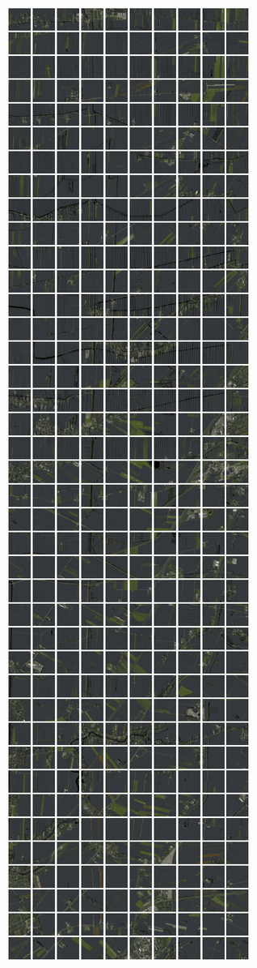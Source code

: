 <html>
<div>
<img src="https://github.com/HakkaTjakka/NL_TILE_MAP/blob/main/18/615/-1043/r.6150.-10430.png" height="44" width="44">
<img src="https://github.com/HakkaTjakka/NL_TILE_MAP/blob/main/18/615/-1043/r.6151.-10430.png" height="44" width="44">
<img src="https://github.com/HakkaTjakka/NL_TILE_MAP/blob/main/18/615/-1043/r.6152.-10430.png" height="44" width="44">
<img src="https://github.com/HakkaTjakka/NL_TILE_MAP/blob/main/18/615/-1043/r.6153.-10430.png" height="44" width="44">
<img src="https://github.com/HakkaTjakka/NL_TILE_MAP/blob/main/18/615/-1043/r.6154.-10430.png" height="44" width="44">
<img src="https://github.com/HakkaTjakka/NL_TILE_MAP/blob/main/18/615/-1043/r.6155.-10430.png" height="44" width="44">
<img src="https://github.com/HakkaTjakka/NL_TILE_MAP/blob/main/18/615/-1043/r.6156.-10430.png" height="44" width="44">
<img src="https://github.com/HakkaTjakka/NL_TILE_MAP/blob/main/18/615/-1043/r.6157.-10430.png" height="44" width="44">
<img src="https://github.com/HakkaTjakka/NL_TILE_MAP/blob/main/18/615/-1043/r.6158.-10430.png" height="44" width="44">
<img src="https://github.com/HakkaTjakka/NL_TILE_MAP/blob/main/18/615/-1043/r.6159.-10430.png" height="44" width="44">
<img src="https://github.com/HakkaTjakka/NL_TILE_MAP/blob/main/18/616/-1043/r.6160.-10430.png" height="44" width="44">
<img src="https://github.com/HakkaTjakka/NL_TILE_MAP/blob/main/18/616/-1043/r.6161.-10430.png" height="44" width="44">
<img src="https://github.com/HakkaTjakka/NL_TILE_MAP/blob/main/18/616/-1043/r.6162.-10430.png" height="44" width="44">
<img src="https://github.com/HakkaTjakka/NL_TILE_MAP/blob/main/18/616/-1043/r.6163.-10430.png" height="44" width="44">
<img src="https://github.com/HakkaTjakka/NL_TILE_MAP/blob/main/18/616/-1043/r.6164.-10430.png" height="44" width="44">
<img src="https://github.com/HakkaTjakka/NL_TILE_MAP/blob/main/18/616/-1043/r.6165.-10430.png" height="44" width="44">
<img src="https://github.com/HakkaTjakka/NL_TILE_MAP/blob/main/18/616/-1043/r.6166.-10430.png" height="44" width="44">
<img src="https://github.com/HakkaTjakka/NL_TILE_MAP/blob/main/18/616/-1043/r.6167.-10430.png" height="44" width="44">
<img src="https://github.com/HakkaTjakka/NL_TILE_MAP/blob/main/18/616/-1043/r.6168.-10430.png" height="44" width="44">
<img src="https://github.com/HakkaTjakka/NL_TILE_MAP/blob/main/18/616/-1043/r.6169.-10430.png" height="44" width="44">
<br>
<img src="https://github.com/HakkaTjakka/NL_TILE_MAP/blob/main/18/615/-1043/r.6150.-10429.png" height="44" width="44">
<img src="https://github.com/HakkaTjakka/NL_TILE_MAP/blob/main/18/615/-1043/r.6151.-10429.png" height="44" width="44">
<img src="https://github.com/HakkaTjakka/NL_TILE_MAP/blob/main/18/615/-1043/r.6152.-10429.png" height="44" width="44">
<img src="https://github.com/HakkaTjakka/NL_TILE_MAP/blob/main/18/615/-1043/r.6153.-10429.png" height="44" width="44">
<img src="https://github.com/HakkaTjakka/NL_TILE_MAP/blob/main/18/615/-1043/r.6154.-10429.png" height="44" width="44">
<img src="https://github.com/HakkaTjakka/NL_TILE_MAP/blob/main/18/615/-1043/r.6155.-10429.png" height="44" width="44">
<img src="https://github.com/HakkaTjakka/NL_TILE_MAP/blob/main/18/615/-1043/r.6156.-10429.png" height="44" width="44">
<img src="https://github.com/HakkaTjakka/NL_TILE_MAP/blob/main/18/615/-1043/r.6157.-10429.png" height="44" width="44">
<img src="https://github.com/HakkaTjakka/NL_TILE_MAP/blob/main/18/615/-1043/r.6158.-10429.png" height="44" width="44">
<img src="https://github.com/HakkaTjakka/NL_TILE_MAP/blob/main/18/615/-1043/r.6159.-10429.png" height="44" width="44">
<img src="https://github.com/HakkaTjakka/NL_TILE_MAP/blob/main/18/616/-1043/r.6160.-10429.png" height="44" width="44">
<img src="https://github.com/HakkaTjakka/NL_TILE_MAP/blob/main/18/616/-1043/r.6161.-10429.png" height="44" width="44">
<img src="https://github.com/HakkaTjakka/NL_TILE_MAP/blob/main/18/616/-1043/r.6162.-10429.png" height="44" width="44">
<img src="https://github.com/HakkaTjakka/NL_TILE_MAP/blob/main/18/616/-1043/r.6163.-10429.png" height="44" width="44">
<img src="https://github.com/HakkaTjakka/NL_TILE_MAP/blob/main/18/616/-1043/r.6164.-10429.png" height="44" width="44">
<img src="https://github.com/HakkaTjakka/NL_TILE_MAP/blob/main/18/616/-1043/r.6165.-10429.png" height="44" width="44">
<img src="https://github.com/HakkaTjakka/NL_TILE_MAP/blob/main/18/616/-1043/r.6166.-10429.png" height="44" width="44">
<img src="https://github.com/HakkaTjakka/NL_TILE_MAP/blob/main/18/616/-1043/r.6167.-10429.png" height="44" width="44">
<img src="https://github.com/HakkaTjakka/NL_TILE_MAP/blob/main/18/616/-1043/r.6168.-10429.png" height="44" width="44">
<img src="https://github.com/HakkaTjakka/NL_TILE_MAP/blob/main/18/616/-1043/r.6169.-10429.png" height="44" width="44">
<br>
<img src="https://github.com/HakkaTjakka/NL_TILE_MAP/blob/main/18/615/-1043/r.6150.-10428.png" height="44" width="44">
<img src="https://github.com/HakkaTjakka/NL_TILE_MAP/blob/main/18/615/-1043/r.6151.-10428.png" height="44" width="44">
<img src="https://github.com/HakkaTjakka/NL_TILE_MAP/blob/main/18/615/-1043/r.6152.-10428.png" height="44" width="44">
<img src="https://github.com/HakkaTjakka/NL_TILE_MAP/blob/main/18/615/-1043/r.6153.-10428.png" height="44" width="44">
<img src="https://github.com/HakkaTjakka/NL_TILE_MAP/blob/main/18/615/-1043/r.6154.-10428.png" height="44" width="44">
<img src="https://github.com/HakkaTjakka/NL_TILE_MAP/blob/main/18/615/-1043/r.6155.-10428.png" height="44" width="44">
<img src="https://github.com/HakkaTjakka/NL_TILE_MAP/blob/main/18/615/-1043/r.6156.-10428.png" height="44" width="44">
<img src="https://github.com/HakkaTjakka/NL_TILE_MAP/blob/main/18/615/-1043/r.6157.-10428.png" height="44" width="44">
<img src="https://github.com/HakkaTjakka/NL_TILE_MAP/blob/main/18/615/-1043/r.6158.-10428.png" height="44" width="44">
<img src="https://github.com/HakkaTjakka/NL_TILE_MAP/blob/main/18/615/-1043/r.6159.-10428.png" height="44" width="44">
<img src="https://github.com/HakkaTjakka/NL_TILE_MAP/blob/main/18/616/-1043/r.6160.-10428.png" height="44" width="44">
<img src="https://github.com/HakkaTjakka/NL_TILE_MAP/blob/main/18/616/-1043/r.6161.-10428.png" height="44" width="44">
<img src="https://github.com/HakkaTjakka/NL_TILE_MAP/blob/main/18/616/-1043/r.6162.-10428.png" height="44" width="44">
<img src="https://github.com/HakkaTjakka/NL_TILE_MAP/blob/main/18/616/-1043/r.6163.-10428.png" height="44" width="44">
<img src="https://github.com/HakkaTjakka/NL_TILE_MAP/blob/main/18/616/-1043/r.6164.-10428.png" height="44" width="44">
<img src="https://github.com/HakkaTjakka/NL_TILE_MAP/blob/main/18/616/-1043/r.6165.-10428.png" height="44" width="44">
<img src="https://github.com/HakkaTjakka/NL_TILE_MAP/blob/main/18/616/-1043/r.6166.-10428.png" height="44" width="44">
<img src="https://github.com/HakkaTjakka/NL_TILE_MAP/blob/main/18/616/-1043/r.6167.-10428.png" height="44" width="44">
<img src="https://github.com/HakkaTjakka/NL_TILE_MAP/blob/main/18/616/-1043/r.6168.-10428.png" height="44" width="44">
<img src="https://github.com/HakkaTjakka/NL_TILE_MAP/blob/main/18/616/-1043/r.6169.-10428.png" height="44" width="44">
<br>
<img src="https://github.com/HakkaTjakka/NL_TILE_MAP/blob/main/18/615/-1043/r.6150.-10427.png" height="44" width="44">
<img src="https://github.com/HakkaTjakka/NL_TILE_MAP/blob/main/18/615/-1043/r.6151.-10427.png" height="44" width="44">
<img src="https://github.com/HakkaTjakka/NL_TILE_MAP/blob/main/18/615/-1043/r.6152.-10427.png" height="44" width="44">
<img src="https://github.com/HakkaTjakka/NL_TILE_MAP/blob/main/18/615/-1043/r.6153.-10427.png" height="44" width="44">
<img src="https://github.com/HakkaTjakka/NL_TILE_MAP/blob/main/18/615/-1043/r.6154.-10427.png" height="44" width="44">
<img src="https://github.com/HakkaTjakka/NL_TILE_MAP/blob/main/18/615/-1043/r.6155.-10427.png" height="44" width="44">
<img src="https://github.com/HakkaTjakka/NL_TILE_MAP/blob/main/18/615/-1043/r.6156.-10427.png" height="44" width="44">
<img src="https://github.com/HakkaTjakka/NL_TILE_MAP/blob/main/18/615/-1043/r.6157.-10427.png" height="44" width="44">
<img src="https://github.com/HakkaTjakka/NL_TILE_MAP/blob/main/18/615/-1043/r.6158.-10427.png" height="44" width="44">
<img src="https://github.com/HakkaTjakka/NL_TILE_MAP/blob/main/18/615/-1043/r.6159.-10427.png" height="44" width="44">
<img src="https://github.com/HakkaTjakka/NL_TILE_MAP/blob/main/18/616/-1043/r.6160.-10427.png" height="44" width="44">
<img src="https://github.com/HakkaTjakka/NL_TILE_MAP/blob/main/18/616/-1043/r.6161.-10427.png" height="44" width="44">
<img src="https://github.com/HakkaTjakka/NL_TILE_MAP/blob/main/18/616/-1043/r.6162.-10427.png" height="44" width="44">
<img src="https://github.com/HakkaTjakka/NL_TILE_MAP/blob/main/18/616/-1043/r.6163.-10427.png" height="44" width="44">
<img src="https://github.com/HakkaTjakka/NL_TILE_MAP/blob/main/18/616/-1043/r.6164.-10427.png" height="44" width="44">
<img src="https://github.com/HakkaTjakka/NL_TILE_MAP/blob/main/18/616/-1043/r.6165.-10427.png" height="44" width="44">
<img src="https://github.com/HakkaTjakka/NL_TILE_MAP/blob/main/18/616/-1043/r.6166.-10427.png" height="44" width="44">
<img src="https://github.com/HakkaTjakka/NL_TILE_MAP/blob/main/18/616/-1043/r.6167.-10427.png" height="44" width="44">
<img src="https://github.com/HakkaTjakka/NL_TILE_MAP/blob/main/18/616/-1043/r.6168.-10427.png" height="44" width="44">
<img src="https://github.com/HakkaTjakka/NL_TILE_MAP/blob/main/18/616/-1043/r.6169.-10427.png" height="44" width="44">
<br>
<img src="https://github.com/HakkaTjakka/NL_TILE_MAP/blob/main/18/615/-1043/r.6150.-10426.png" height="44" width="44">
<img src="https://github.com/HakkaTjakka/NL_TILE_MAP/blob/main/18/615/-1043/r.6151.-10426.png" height="44" width="44">
<img src="https://github.com/HakkaTjakka/NL_TILE_MAP/blob/main/18/615/-1043/r.6152.-10426.png" height="44" width="44">
<img src="https://github.com/HakkaTjakka/NL_TILE_MAP/blob/main/18/615/-1043/r.6153.-10426.png" height="44" width="44">
<img src="https://github.com/HakkaTjakka/NL_TILE_MAP/blob/main/18/615/-1043/r.6154.-10426.png" height="44" width="44">
<img src="https://github.com/HakkaTjakka/NL_TILE_MAP/blob/main/18/615/-1043/r.6155.-10426.png" height="44" width="44">
<img src="https://github.com/HakkaTjakka/NL_TILE_MAP/blob/main/18/615/-1043/r.6156.-10426.png" height="44" width="44">
<img src="https://github.com/HakkaTjakka/NL_TILE_MAP/blob/main/18/615/-1043/r.6157.-10426.png" height="44" width="44">
<img src="https://github.com/HakkaTjakka/NL_TILE_MAP/blob/main/18/615/-1043/r.6158.-10426.png" height="44" width="44">
<img src="https://github.com/HakkaTjakka/NL_TILE_MAP/blob/main/18/615/-1043/r.6159.-10426.png" height="44" width="44">
<img src="https://github.com/HakkaTjakka/NL_TILE_MAP/blob/main/18/616/-1043/r.6160.-10426.png" height="44" width="44">
<img src="https://github.com/HakkaTjakka/NL_TILE_MAP/blob/main/18/616/-1043/r.6161.-10426.png" height="44" width="44">
<img src="https://github.com/HakkaTjakka/NL_TILE_MAP/blob/main/18/616/-1043/r.6162.-10426.png" height="44" width="44">
<img src="https://github.com/HakkaTjakka/NL_TILE_MAP/blob/main/18/616/-1043/r.6163.-10426.png" height="44" width="44">
<img src="https://github.com/HakkaTjakka/NL_TILE_MAP/blob/main/18/616/-1043/r.6164.-10426.png" height="44" width="44">
<img src="https://github.com/HakkaTjakka/NL_TILE_MAP/blob/main/18/616/-1043/r.6165.-10426.png" height="44" width="44">
<img src="https://github.com/HakkaTjakka/NL_TILE_MAP/blob/main/18/616/-1043/r.6166.-10426.png" height="44" width="44">
<img src="https://github.com/HakkaTjakka/NL_TILE_MAP/blob/main/18/616/-1043/r.6167.-10426.png" height="44" width="44">
<img src="https://github.com/HakkaTjakka/NL_TILE_MAP/blob/main/18/616/-1043/r.6168.-10426.png" height="44" width="44">
<img src="https://github.com/HakkaTjakka/NL_TILE_MAP/blob/main/18/616/-1043/r.6169.-10426.png" height="44" width="44">
<br>
<img src="https://github.com/HakkaTjakka/NL_TILE_MAP/blob/main/18/615/-1043/r.6150.-10425.png" height="44" width="44">
<img src="https://github.com/HakkaTjakka/NL_TILE_MAP/blob/main/18/615/-1043/r.6151.-10425.png" height="44" width="44">
<img src="https://github.com/HakkaTjakka/NL_TILE_MAP/blob/main/18/615/-1043/r.6152.-10425.png" height="44" width="44">
<img src="https://github.com/HakkaTjakka/NL_TILE_MAP/blob/main/18/615/-1043/r.6153.-10425.png" height="44" width="44">
<img src="https://github.com/HakkaTjakka/NL_TILE_MAP/blob/main/18/615/-1043/r.6154.-10425.png" height="44" width="44">
<img src="https://github.com/HakkaTjakka/NL_TILE_MAP/blob/main/18/615/-1043/r.6155.-10425.png" height="44" width="44">
<img src="https://github.com/HakkaTjakka/NL_TILE_MAP/blob/main/18/615/-1043/r.6156.-10425.png" height="44" width="44">
<img src="https://github.com/HakkaTjakka/NL_TILE_MAP/blob/main/18/615/-1043/r.6157.-10425.png" height="44" width="44">
<img src="https://github.com/HakkaTjakka/NL_TILE_MAP/blob/main/18/615/-1043/r.6158.-10425.png" height="44" width="44">
<img src="https://github.com/HakkaTjakka/NL_TILE_MAP/blob/main/18/615/-1043/r.6159.-10425.png" height="44" width="44">
<img src="https://github.com/HakkaTjakka/NL_TILE_MAP/blob/main/18/616/-1043/r.6160.-10425.png" height="44" width="44">
<img src="https://github.com/HakkaTjakka/NL_TILE_MAP/blob/main/18/616/-1043/r.6161.-10425.png" height="44" width="44">
<img src="https://github.com/HakkaTjakka/NL_TILE_MAP/blob/main/18/616/-1043/r.6162.-10425.png" height="44" width="44">
<img src="https://github.com/HakkaTjakka/NL_TILE_MAP/blob/main/18/616/-1043/r.6163.-10425.png" height="44" width="44">
<img src="https://github.com/HakkaTjakka/NL_TILE_MAP/blob/main/18/616/-1043/r.6164.-10425.png" height="44" width="44">
<img src="https://github.com/HakkaTjakka/NL_TILE_MAP/blob/main/18/616/-1043/r.6165.-10425.png" height="44" width="44">
<img src="https://github.com/HakkaTjakka/NL_TILE_MAP/blob/main/18/616/-1043/r.6166.-10425.png" height="44" width="44">
<img src="https://github.com/HakkaTjakka/NL_TILE_MAP/blob/main/18/616/-1043/r.6167.-10425.png" height="44" width="44">
<img src="https://github.com/HakkaTjakka/NL_TILE_MAP/blob/main/18/616/-1043/r.6168.-10425.png" height="44" width="44">
<img src="https://github.com/HakkaTjakka/NL_TILE_MAP/blob/main/18/616/-1043/r.6169.-10425.png" height="44" width="44">
<br>
<img src="https://github.com/HakkaTjakka/NL_TILE_MAP/blob/main/18/615/-1043/r.6150.-10424.png" height="44" width="44">
<img src="https://github.com/HakkaTjakka/NL_TILE_MAP/blob/main/18/615/-1043/r.6151.-10424.png" height="44" width="44">
<img src="https://github.com/HakkaTjakka/NL_TILE_MAP/blob/main/18/615/-1043/r.6152.-10424.png" height="44" width="44">
<img src="https://github.com/HakkaTjakka/NL_TILE_MAP/blob/main/18/615/-1043/r.6153.-10424.png" height="44" width="44">
<img src="https://github.com/HakkaTjakka/NL_TILE_MAP/blob/main/18/615/-1043/r.6154.-10424.png" height="44" width="44">
<img src="https://github.com/HakkaTjakka/NL_TILE_MAP/blob/main/18/615/-1043/r.6155.-10424.png" height="44" width="44">
<img src="https://github.com/HakkaTjakka/NL_TILE_MAP/blob/main/18/615/-1043/r.6156.-10424.png" height="44" width="44">
<img src="https://github.com/HakkaTjakka/NL_TILE_MAP/blob/main/18/615/-1043/r.6157.-10424.png" height="44" width="44">
<img src="https://github.com/HakkaTjakka/NL_TILE_MAP/blob/main/18/615/-1043/r.6158.-10424.png" height="44" width="44">
<img src="https://github.com/HakkaTjakka/NL_TILE_MAP/blob/main/18/615/-1043/r.6159.-10424.png" height="44" width="44">
<img src="https://github.com/HakkaTjakka/NL_TILE_MAP/blob/main/18/616/-1043/r.6160.-10424.png" height="44" width="44">
<img src="https://github.com/HakkaTjakka/NL_TILE_MAP/blob/main/18/616/-1043/r.6161.-10424.png" height="44" width="44">
<img src="https://github.com/HakkaTjakka/NL_TILE_MAP/blob/main/18/616/-1043/r.6162.-10424.png" height="44" width="44">
<img src="https://github.com/HakkaTjakka/NL_TILE_MAP/blob/main/18/616/-1043/r.6163.-10424.png" height="44" width="44">
<img src="https://github.com/HakkaTjakka/NL_TILE_MAP/blob/main/18/616/-1043/r.6164.-10424.png" height="44" width="44">
<img src="https://github.com/HakkaTjakka/NL_TILE_MAP/blob/main/18/616/-1043/r.6165.-10424.png" height="44" width="44">
<img src="https://github.com/HakkaTjakka/NL_TILE_MAP/blob/main/18/616/-1043/r.6166.-10424.png" height="44" width="44">
<img src="https://github.com/HakkaTjakka/NL_TILE_MAP/blob/main/18/616/-1043/r.6167.-10424.png" height="44" width="44">
<img src="https://github.com/HakkaTjakka/NL_TILE_MAP/blob/main/18/616/-1043/r.6168.-10424.png" height="44" width="44">
<img src="https://github.com/HakkaTjakka/NL_TILE_MAP/blob/main/18/616/-1043/r.6169.-10424.png" height="44" width="44">
<br>
<img src="https://github.com/HakkaTjakka/NL_TILE_MAP/blob/main/18/615/-1043/r.6150.-10423.png" height="44" width="44">
<img src="https://github.com/HakkaTjakka/NL_TILE_MAP/blob/main/18/615/-1043/r.6151.-10423.png" height="44" width="44">
<img src="https://github.com/HakkaTjakka/NL_TILE_MAP/blob/main/18/615/-1043/r.6152.-10423.png" height="44" width="44">
<img src="https://github.com/HakkaTjakka/NL_TILE_MAP/blob/main/18/615/-1043/r.6153.-10423.png" height="44" width="44">
<img src="https://github.com/HakkaTjakka/NL_TILE_MAP/blob/main/18/615/-1043/r.6154.-10423.png" height="44" width="44">
<img src="https://github.com/HakkaTjakka/NL_TILE_MAP/blob/main/18/615/-1043/r.6155.-10423.png" height="44" width="44">
<img src="https://github.com/HakkaTjakka/NL_TILE_MAP/blob/main/18/615/-1043/r.6156.-10423.png" height="44" width="44">
<img src="https://github.com/HakkaTjakka/NL_TILE_MAP/blob/main/18/615/-1043/r.6157.-10423.png" height="44" width="44">
<img src="https://github.com/HakkaTjakka/NL_TILE_MAP/blob/main/18/615/-1043/r.6158.-10423.png" height="44" width="44">
<img src="https://github.com/HakkaTjakka/NL_TILE_MAP/blob/main/18/615/-1043/r.6159.-10423.png" height="44" width="44">
<img src="https://github.com/HakkaTjakka/NL_TILE_MAP/blob/main/18/616/-1043/r.6160.-10423.png" height="44" width="44">
<img src="https://github.com/HakkaTjakka/NL_TILE_MAP/blob/main/18/616/-1043/r.6161.-10423.png" height="44" width="44">
<img src="https://github.com/HakkaTjakka/NL_TILE_MAP/blob/main/18/616/-1043/r.6162.-10423.png" height="44" width="44">
<img src="https://github.com/HakkaTjakka/NL_TILE_MAP/blob/main/18/616/-1043/r.6163.-10423.png" height="44" width="44">
<img src="https://github.com/HakkaTjakka/NL_TILE_MAP/blob/main/18/616/-1043/r.6164.-10423.png" height="44" width="44">
<img src="https://github.com/HakkaTjakka/NL_TILE_MAP/blob/main/18/616/-1043/r.6165.-10423.png" height="44" width="44">
<img src="https://github.com/HakkaTjakka/NL_TILE_MAP/blob/main/18/616/-1043/r.6166.-10423.png" height="44" width="44">
<img src="https://github.com/HakkaTjakka/NL_TILE_MAP/blob/main/18/616/-1043/r.6167.-10423.png" height="44" width="44">
<img src="https://github.com/HakkaTjakka/NL_TILE_MAP/blob/main/18/616/-1043/r.6168.-10423.png" height="44" width="44">
<img src="https://github.com/HakkaTjakka/NL_TILE_MAP/blob/main/18/616/-1043/r.6169.-10423.png" height="44" width="44">
<br>
<img src="https://github.com/HakkaTjakka/NL_TILE_MAP/blob/main/18/615/-1043/r.6150.-10422.png" height="44" width="44">
<img src="https://github.com/HakkaTjakka/NL_TILE_MAP/blob/main/18/615/-1043/r.6151.-10422.png" height="44" width="44">
<img src="https://github.com/HakkaTjakka/NL_TILE_MAP/blob/main/18/615/-1043/r.6152.-10422.png" height="44" width="44">
<img src="https://github.com/HakkaTjakka/NL_TILE_MAP/blob/main/18/615/-1043/r.6153.-10422.png" height="44" width="44">
<img src="https://github.com/HakkaTjakka/NL_TILE_MAP/blob/main/18/615/-1043/r.6154.-10422.png" height="44" width="44">
<img src="https://github.com/HakkaTjakka/NL_TILE_MAP/blob/main/18/615/-1043/r.6155.-10422.png" height="44" width="44">
<img src="https://github.com/HakkaTjakka/NL_TILE_MAP/blob/main/18/615/-1043/r.6156.-10422.png" height="44" width="44">
<img src="https://github.com/HakkaTjakka/NL_TILE_MAP/blob/main/18/615/-1043/r.6157.-10422.png" height="44" width="44">
<img src="https://github.com/HakkaTjakka/NL_TILE_MAP/blob/main/18/615/-1043/r.6158.-10422.png" height="44" width="44">
<img src="https://github.com/HakkaTjakka/NL_TILE_MAP/blob/main/18/615/-1043/r.6159.-10422.png" height="44" width="44">
<img src="https://github.com/HakkaTjakka/NL_TILE_MAP/blob/main/18/616/-1043/r.6160.-10422.png" height="44" width="44">
<img src="https://github.com/HakkaTjakka/NL_TILE_MAP/blob/main/18/616/-1043/r.6161.-10422.png" height="44" width="44">
<img src="https://github.com/HakkaTjakka/NL_TILE_MAP/blob/main/18/616/-1043/r.6162.-10422.png" height="44" width="44">
<img src="https://github.com/HakkaTjakka/NL_TILE_MAP/blob/main/18/616/-1043/r.6163.-10422.png" height="44" width="44">
<img src="https://github.com/HakkaTjakka/NL_TILE_MAP/blob/main/18/616/-1043/r.6164.-10422.png" height="44" width="44">
<img src="https://github.com/HakkaTjakka/NL_TILE_MAP/blob/main/18/616/-1043/r.6165.-10422.png" height="44" width="44">
<img src="https://github.com/HakkaTjakka/NL_TILE_MAP/blob/main/18/616/-1043/r.6166.-10422.png" height="44" width="44">
<img src="https://github.com/HakkaTjakka/NL_TILE_MAP/blob/main/18/616/-1043/r.6167.-10422.png" height="44" width="44">
<img src="https://github.com/HakkaTjakka/NL_TILE_MAP/blob/main/18/616/-1043/r.6168.-10422.png" height="44" width="44">
<img src="https://github.com/HakkaTjakka/NL_TILE_MAP/blob/main/18/616/-1043/r.6169.-10422.png" height="44" width="44">
<br>
<img src="https://github.com/HakkaTjakka/NL_TILE_MAP/blob/main/18/615/-1043/r.6150.-10421.png" height="44" width="44">
<img src="https://github.com/HakkaTjakka/NL_TILE_MAP/blob/main/18/615/-1043/r.6151.-10421.png" height="44" width="44">
<img src="https://github.com/HakkaTjakka/NL_TILE_MAP/blob/main/18/615/-1043/r.6152.-10421.png" height="44" width="44">
<img src="https://github.com/HakkaTjakka/NL_TILE_MAP/blob/main/18/615/-1043/r.6153.-10421.png" height="44" width="44">
<img src="https://github.com/HakkaTjakka/NL_TILE_MAP/blob/main/18/615/-1043/r.6154.-10421.png" height="44" width="44">
<img src="https://github.com/HakkaTjakka/NL_TILE_MAP/blob/main/18/615/-1043/r.6155.-10421.png" height="44" width="44">
<img src="https://github.com/HakkaTjakka/NL_TILE_MAP/blob/main/18/615/-1043/r.6156.-10421.png" height="44" width="44">
<img src="https://github.com/HakkaTjakka/NL_TILE_MAP/blob/main/18/615/-1043/r.6157.-10421.png" height="44" width="44">
<img src="https://github.com/HakkaTjakka/NL_TILE_MAP/blob/main/18/615/-1043/r.6158.-10421.png" height="44" width="44">
<img src="https://github.com/HakkaTjakka/NL_TILE_MAP/blob/main/18/615/-1043/r.6159.-10421.png" height="44" width="44">
<img src="https://github.com/HakkaTjakka/NL_TILE_MAP/blob/main/18/616/-1043/r.6160.-10421.png" height="44" width="44">
<img src="https://github.com/HakkaTjakka/NL_TILE_MAP/blob/main/18/616/-1043/r.6161.-10421.png" height="44" width="44">
<img src="https://github.com/HakkaTjakka/NL_TILE_MAP/blob/main/18/616/-1043/r.6162.-10421.png" height="44" width="44">
<img src="https://github.com/HakkaTjakka/NL_TILE_MAP/blob/main/18/616/-1043/r.6163.-10421.png" height="44" width="44">
<img src="https://github.com/HakkaTjakka/NL_TILE_MAP/blob/main/18/616/-1043/r.6164.-10421.png" height="44" width="44">
<img src="https://github.com/HakkaTjakka/NL_TILE_MAP/blob/main/18/616/-1043/r.6165.-10421.png" height="44" width="44">
<img src="https://github.com/HakkaTjakka/NL_TILE_MAP/blob/main/18/616/-1043/r.6166.-10421.png" height="44" width="44">
<img src="https://github.com/HakkaTjakka/NL_TILE_MAP/blob/main/18/616/-1043/r.6167.-10421.png" height="44" width="44">
<img src="https://github.com/HakkaTjakka/NL_TILE_MAP/blob/main/18/616/-1043/r.6168.-10421.png" height="44" width="44">
<img src="https://github.com/HakkaTjakka/NL_TILE_MAP/blob/main/18/616/-1043/r.6169.-10421.png" height="44" width="44">
<br>
<img src="https://github.com/HakkaTjakka/NL_TILE_MAP/blob/main/18/615/-1042/r.6150.-10420.png" height="44" width="44">
<img src="https://github.com/HakkaTjakka/NL_TILE_MAP/blob/main/18/615/-1042/r.6151.-10420.png" height="44" width="44">
<img src="https://github.com/HakkaTjakka/NL_TILE_MAP/blob/main/18/615/-1042/r.6152.-10420.png" height="44" width="44">
<img src="https://github.com/HakkaTjakka/NL_TILE_MAP/blob/main/18/615/-1042/r.6153.-10420.png" height="44" width="44">
<img src="https://github.com/HakkaTjakka/NL_TILE_MAP/blob/main/18/615/-1042/r.6154.-10420.png" height="44" width="44">
<img src="https://github.com/HakkaTjakka/NL_TILE_MAP/blob/main/18/615/-1042/r.6155.-10420.png" height="44" width="44">
<img src="https://github.com/HakkaTjakka/NL_TILE_MAP/blob/main/18/615/-1042/r.6156.-10420.png" height="44" width="44">
<img src="https://github.com/HakkaTjakka/NL_TILE_MAP/blob/main/18/615/-1042/r.6157.-10420.png" height="44" width="44">
<img src="https://github.com/HakkaTjakka/NL_TILE_MAP/blob/main/18/615/-1042/r.6158.-10420.png" height="44" width="44">
<img src="https://github.com/HakkaTjakka/NL_TILE_MAP/blob/main/18/615/-1042/r.6159.-10420.png" height="44" width="44">
<img src="https://github.com/HakkaTjakka/NL_TILE_MAP/blob/main/18/616/-1042/r.6160.-10420.png" height="44" width="44">
<img src="https://github.com/HakkaTjakka/NL_TILE_MAP/blob/main/18/616/-1042/r.6161.-10420.png" height="44" width="44">
<img src="https://github.com/HakkaTjakka/NL_TILE_MAP/blob/main/18/616/-1042/r.6162.-10420.png" height="44" width="44">
<img src="https://github.com/HakkaTjakka/NL_TILE_MAP/blob/main/18/616/-1042/r.6163.-10420.png" height="44" width="44">
<img src="https://github.com/HakkaTjakka/NL_TILE_MAP/blob/main/18/616/-1042/r.6164.-10420.png" height="44" width="44">
<img src="https://github.com/HakkaTjakka/NL_TILE_MAP/blob/main/18/616/-1042/r.6165.-10420.png" height="44" width="44">
<img src="https://github.com/HakkaTjakka/NL_TILE_MAP/blob/main/18/616/-1042/r.6166.-10420.png" height="44" width="44">
<img src="https://github.com/HakkaTjakka/NL_TILE_MAP/blob/main/18/616/-1042/r.6167.-10420.png" height="44" width="44">
<img src="https://github.com/HakkaTjakka/NL_TILE_MAP/blob/main/18/616/-1042/r.6168.-10420.png" height="44" width="44">
<img src="https://github.com/HakkaTjakka/NL_TILE_MAP/blob/main/18/616/-1042/r.6169.-10420.png" height="44" width="44">
<br>
<img src="https://github.com/HakkaTjakka/NL_TILE_MAP/blob/main/18/615/-1042/r.6150.-10419.png" height="44" width="44">
<img src="https://github.com/HakkaTjakka/NL_TILE_MAP/blob/main/18/615/-1042/r.6151.-10419.png" height="44" width="44">
<img src="https://github.com/HakkaTjakka/NL_TILE_MAP/blob/main/18/615/-1042/r.6152.-10419.png" height="44" width="44">
<img src="https://github.com/HakkaTjakka/NL_TILE_MAP/blob/main/18/615/-1042/r.6153.-10419.png" height="44" width="44">
<img src="https://github.com/HakkaTjakka/NL_TILE_MAP/blob/main/18/615/-1042/r.6154.-10419.png" height="44" width="44">
<img src="https://github.com/HakkaTjakka/NL_TILE_MAP/blob/main/18/615/-1042/r.6155.-10419.png" height="44" width="44">
<img src="https://github.com/HakkaTjakka/NL_TILE_MAP/blob/main/18/615/-1042/r.6156.-10419.png" height="44" width="44">
<img src="https://github.com/HakkaTjakka/NL_TILE_MAP/blob/main/18/615/-1042/r.6157.-10419.png" height="44" width="44">
<img src="https://github.com/HakkaTjakka/NL_TILE_MAP/blob/main/18/615/-1042/r.6158.-10419.png" height="44" width="44">
<img src="https://github.com/HakkaTjakka/NL_TILE_MAP/blob/main/18/615/-1042/r.6159.-10419.png" height="44" width="44">
<img src="https://github.com/HakkaTjakka/NL_TILE_MAP/blob/main/18/616/-1042/r.6160.-10419.png" height="44" width="44">
<img src="https://github.com/HakkaTjakka/NL_TILE_MAP/blob/main/18/616/-1042/r.6161.-10419.png" height="44" width="44">
<img src="https://github.com/HakkaTjakka/NL_TILE_MAP/blob/main/18/616/-1042/r.6162.-10419.png" height="44" width="44">
<img src="https://github.com/HakkaTjakka/NL_TILE_MAP/blob/main/18/616/-1042/r.6163.-10419.png" height="44" width="44">
<img src="https://github.com/HakkaTjakka/NL_TILE_MAP/blob/main/18/616/-1042/r.6164.-10419.png" height="44" width="44">
<img src="https://github.com/HakkaTjakka/NL_TILE_MAP/blob/main/18/616/-1042/r.6165.-10419.png" height="44" width="44">
<img src="https://github.com/HakkaTjakka/NL_TILE_MAP/blob/main/18/616/-1042/r.6166.-10419.png" height="44" width="44">
<img src="https://github.com/HakkaTjakka/NL_TILE_MAP/blob/main/18/616/-1042/r.6167.-10419.png" height="44" width="44">
<img src="https://github.com/HakkaTjakka/NL_TILE_MAP/blob/main/18/616/-1042/r.6168.-10419.png" height="44" width="44">
<img src="https://github.com/HakkaTjakka/NL_TILE_MAP/blob/main/18/616/-1042/r.6169.-10419.png" height="44" width="44">
<br>
<img src="https://github.com/HakkaTjakka/NL_TILE_MAP/blob/main/18/615/-1042/r.6150.-10418.png" height="44" width="44">
<img src="https://github.com/HakkaTjakka/NL_TILE_MAP/blob/main/18/615/-1042/r.6151.-10418.png" height="44" width="44">
<img src="https://github.com/HakkaTjakka/NL_TILE_MAP/blob/main/18/615/-1042/r.6152.-10418.png" height="44" width="44">
<img src="https://github.com/HakkaTjakka/NL_TILE_MAP/blob/main/18/615/-1042/r.6153.-10418.png" height="44" width="44">
<img src="https://github.com/HakkaTjakka/NL_TILE_MAP/blob/main/18/615/-1042/r.6154.-10418.png" height="44" width="44">
<img src="https://github.com/HakkaTjakka/NL_TILE_MAP/blob/main/18/615/-1042/r.6155.-10418.png" height="44" width="44">
<img src="https://github.com/HakkaTjakka/NL_TILE_MAP/blob/main/18/615/-1042/r.6156.-10418.png" height="44" width="44">
<img src="https://github.com/HakkaTjakka/NL_TILE_MAP/blob/main/18/615/-1042/r.6157.-10418.png" height="44" width="44">
<img src="https://github.com/HakkaTjakka/NL_TILE_MAP/blob/main/18/615/-1042/r.6158.-10418.png" height="44" width="44">
<img src="https://github.com/HakkaTjakka/NL_TILE_MAP/blob/main/18/615/-1042/r.6159.-10418.png" height="44" width="44">
<img src="https://github.com/HakkaTjakka/NL_TILE_MAP/blob/main/18/616/-1042/r.6160.-10418.png" height="44" width="44">
<img src="https://github.com/HakkaTjakka/NL_TILE_MAP/blob/main/18/616/-1042/r.6161.-10418.png" height="44" width="44">
<img src="https://github.com/HakkaTjakka/NL_TILE_MAP/blob/main/18/616/-1042/r.6162.-10418.png" height="44" width="44">
<img src="https://github.com/HakkaTjakka/NL_TILE_MAP/blob/main/18/616/-1042/r.6163.-10418.png" height="44" width="44">
<img src="https://github.com/HakkaTjakka/NL_TILE_MAP/blob/main/18/616/-1042/r.6164.-10418.png" height="44" width="44">
<img src="https://github.com/HakkaTjakka/NL_TILE_MAP/blob/main/18/616/-1042/r.6165.-10418.png" height="44" width="44">
<img src="https://github.com/HakkaTjakka/NL_TILE_MAP/blob/main/18/616/-1042/r.6166.-10418.png" height="44" width="44">
<img src="https://github.com/HakkaTjakka/NL_TILE_MAP/blob/main/18/616/-1042/r.6167.-10418.png" height="44" width="44">
<img src="https://github.com/HakkaTjakka/NL_TILE_MAP/blob/main/18/616/-1042/r.6168.-10418.png" height="44" width="44">
<img src="https://github.com/HakkaTjakka/NL_TILE_MAP/blob/main/18/616/-1042/r.6169.-10418.png" height="44" width="44">
<br>
<img src="https://github.com/HakkaTjakka/NL_TILE_MAP/blob/main/18/615/-1042/r.6150.-10417.png" height="44" width="44">
<img src="https://github.com/HakkaTjakka/NL_TILE_MAP/blob/main/18/615/-1042/r.6151.-10417.png" height="44" width="44">
<img src="https://github.com/HakkaTjakka/NL_TILE_MAP/blob/main/18/615/-1042/r.6152.-10417.png" height="44" width="44">
<img src="https://github.com/HakkaTjakka/NL_TILE_MAP/blob/main/18/615/-1042/r.6153.-10417.png" height="44" width="44">
<img src="https://github.com/HakkaTjakka/NL_TILE_MAP/blob/main/18/615/-1042/r.6154.-10417.png" height="44" width="44">
<img src="https://github.com/HakkaTjakka/NL_TILE_MAP/blob/main/18/615/-1042/r.6155.-10417.png" height="44" width="44">
<img src="https://github.com/HakkaTjakka/NL_TILE_MAP/blob/main/18/615/-1042/r.6156.-10417.png" height="44" width="44">
<img src="https://github.com/HakkaTjakka/NL_TILE_MAP/blob/main/18/615/-1042/r.6157.-10417.png" height="44" width="44">
<img src="https://github.com/HakkaTjakka/NL_TILE_MAP/blob/main/18/615/-1042/r.6158.-10417.png" height="44" width="44">
<img src="https://github.com/HakkaTjakka/NL_TILE_MAP/blob/main/18/615/-1042/r.6159.-10417.png" height="44" width="44">
<img src="https://github.com/HakkaTjakka/NL_TILE_MAP/blob/main/18/616/-1042/r.6160.-10417.png" height="44" width="44">
<img src="https://github.com/HakkaTjakka/NL_TILE_MAP/blob/main/18/616/-1042/r.6161.-10417.png" height="44" width="44">
<img src="https://github.com/HakkaTjakka/NL_TILE_MAP/blob/main/18/616/-1042/r.6162.-10417.png" height="44" width="44">
<img src="https://github.com/HakkaTjakka/NL_TILE_MAP/blob/main/18/616/-1042/r.6163.-10417.png" height="44" width="44">
<img src="https://github.com/HakkaTjakka/NL_TILE_MAP/blob/main/18/616/-1042/r.6164.-10417.png" height="44" width="44">
<img src="https://github.com/HakkaTjakka/NL_TILE_MAP/blob/main/18/616/-1042/r.6165.-10417.png" height="44" width="44">
<img src="https://github.com/HakkaTjakka/NL_TILE_MAP/blob/main/18/616/-1042/r.6166.-10417.png" height="44" width="44">
<img src="https://github.com/HakkaTjakka/NL_TILE_MAP/blob/main/18/616/-1042/r.6167.-10417.png" height="44" width="44">
<img src="https://github.com/HakkaTjakka/NL_TILE_MAP/blob/main/18/616/-1042/r.6168.-10417.png" height="44" width="44">
<img src="https://github.com/HakkaTjakka/NL_TILE_MAP/blob/main/18/616/-1042/r.6169.-10417.png" height="44" width="44">
<br>
<img src="https://github.com/HakkaTjakka/NL_TILE_MAP/blob/main/18/615/-1042/r.6150.-10416.png" height="44" width="44">
<img src="https://github.com/HakkaTjakka/NL_TILE_MAP/blob/main/18/615/-1042/r.6151.-10416.png" height="44" width="44">
<img src="https://github.com/HakkaTjakka/NL_TILE_MAP/blob/main/18/615/-1042/r.6152.-10416.png" height="44" width="44">
<img src="https://github.com/HakkaTjakka/NL_TILE_MAP/blob/main/18/615/-1042/r.6153.-10416.png" height="44" width="44">
<img src="https://github.com/HakkaTjakka/NL_TILE_MAP/blob/main/18/615/-1042/r.6154.-10416.png" height="44" width="44">
<img src="https://github.com/HakkaTjakka/NL_TILE_MAP/blob/main/18/615/-1042/r.6155.-10416.png" height="44" width="44">
<img src="https://github.com/HakkaTjakka/NL_TILE_MAP/blob/main/18/615/-1042/r.6156.-10416.png" height="44" width="44">
<img src="https://github.com/HakkaTjakka/NL_TILE_MAP/blob/main/18/615/-1042/r.6157.-10416.png" height="44" width="44">
<img src="https://github.com/HakkaTjakka/NL_TILE_MAP/blob/main/18/615/-1042/r.6158.-10416.png" height="44" width="44">
<img src="https://github.com/HakkaTjakka/NL_TILE_MAP/blob/main/18/615/-1042/r.6159.-10416.png" height="44" width="44">
<img src="https://github.com/HakkaTjakka/NL_TILE_MAP/blob/main/18/616/-1042/r.6160.-10416.png" height="44" width="44">
<img src="https://github.com/HakkaTjakka/NL_TILE_MAP/blob/main/18/616/-1042/r.6161.-10416.png" height="44" width="44">
<img src="https://github.com/HakkaTjakka/NL_TILE_MAP/blob/main/18/616/-1042/r.6162.-10416.png" height="44" width="44">
<img src="https://github.com/HakkaTjakka/NL_TILE_MAP/blob/main/18/616/-1042/r.6163.-10416.png" height="44" width="44">
<img src="https://github.com/HakkaTjakka/NL_TILE_MAP/blob/main/18/616/-1042/r.6164.-10416.png" height="44" width="44">
<img src="https://github.com/HakkaTjakka/NL_TILE_MAP/blob/main/18/616/-1042/r.6165.-10416.png" height="44" width="44">
<img src="https://github.com/HakkaTjakka/NL_TILE_MAP/blob/main/18/616/-1042/r.6166.-10416.png" height="44" width="44">
<img src="https://github.com/HakkaTjakka/NL_TILE_MAP/blob/main/18/616/-1042/r.6167.-10416.png" height="44" width="44">
<img src="https://github.com/HakkaTjakka/NL_TILE_MAP/blob/main/18/616/-1042/r.6168.-10416.png" height="44" width="44">
<img src="https://github.com/HakkaTjakka/NL_TILE_MAP/blob/main/18/616/-1042/r.6169.-10416.png" height="44" width="44">
<br>
<img src="https://github.com/HakkaTjakka/NL_TILE_MAP/blob/main/18/615/-1042/r.6150.-10415.png" height="44" width="44">
<img src="https://github.com/HakkaTjakka/NL_TILE_MAP/blob/main/18/615/-1042/r.6151.-10415.png" height="44" width="44">
<img src="https://github.com/HakkaTjakka/NL_TILE_MAP/blob/main/18/615/-1042/r.6152.-10415.png" height="44" width="44">
<img src="https://github.com/HakkaTjakka/NL_TILE_MAP/blob/main/18/615/-1042/r.6153.-10415.png" height="44" width="44">
<img src="https://github.com/HakkaTjakka/NL_TILE_MAP/blob/main/18/615/-1042/r.6154.-10415.png" height="44" width="44">
<img src="https://github.com/HakkaTjakka/NL_TILE_MAP/blob/main/18/615/-1042/r.6155.-10415.png" height="44" width="44">
<img src="https://github.com/HakkaTjakka/NL_TILE_MAP/blob/main/18/615/-1042/r.6156.-10415.png" height="44" width="44">
<img src="https://github.com/HakkaTjakka/NL_TILE_MAP/blob/main/18/615/-1042/r.6157.-10415.png" height="44" width="44">
<img src="https://github.com/HakkaTjakka/NL_TILE_MAP/blob/main/18/615/-1042/r.6158.-10415.png" height="44" width="44">
<img src="https://github.com/HakkaTjakka/NL_TILE_MAP/blob/main/18/615/-1042/r.6159.-10415.png" height="44" width="44">
<img src="https://github.com/HakkaTjakka/NL_TILE_MAP/blob/main/18/616/-1042/r.6160.-10415.png" height="44" width="44">
<img src="https://github.com/HakkaTjakka/NL_TILE_MAP/blob/main/18/616/-1042/r.6161.-10415.png" height="44" width="44">
<img src="https://github.com/HakkaTjakka/NL_TILE_MAP/blob/main/18/616/-1042/r.6162.-10415.png" height="44" width="44">
<img src="https://github.com/HakkaTjakka/NL_TILE_MAP/blob/main/18/616/-1042/r.6163.-10415.png" height="44" width="44">
<img src="https://github.com/HakkaTjakka/NL_TILE_MAP/blob/main/18/616/-1042/r.6164.-10415.png" height="44" width="44">
<img src="https://github.com/HakkaTjakka/NL_TILE_MAP/blob/main/18/616/-1042/r.6165.-10415.png" height="44" width="44">
<img src="https://github.com/HakkaTjakka/NL_TILE_MAP/blob/main/18/616/-1042/r.6166.-10415.png" height="44" width="44">
<img src="https://github.com/HakkaTjakka/NL_TILE_MAP/blob/main/18/616/-1042/r.6167.-10415.png" height="44" width="44">
<img src="https://github.com/HakkaTjakka/NL_TILE_MAP/blob/main/18/616/-1042/r.6168.-10415.png" height="44" width="44">
<img src="https://github.com/HakkaTjakka/NL_TILE_MAP/blob/main/18/616/-1042/r.6169.-10415.png" height="44" width="44">
<br>
<img src="https://github.com/HakkaTjakka/NL_TILE_MAP/blob/main/18/615/-1042/r.6150.-10414.png" height="44" width="44">
<img src="https://github.com/HakkaTjakka/NL_TILE_MAP/blob/main/18/615/-1042/r.6151.-10414.png" height="44" width="44">
<img src="https://github.com/HakkaTjakka/NL_TILE_MAP/blob/main/18/615/-1042/r.6152.-10414.png" height="44" width="44">
<img src="https://github.com/HakkaTjakka/NL_TILE_MAP/blob/main/18/615/-1042/r.6153.-10414.png" height="44" width="44">
<img src="https://github.com/HakkaTjakka/NL_TILE_MAP/blob/main/18/615/-1042/r.6154.-10414.png" height="44" width="44">
<img src="https://github.com/HakkaTjakka/NL_TILE_MAP/blob/main/18/615/-1042/r.6155.-10414.png" height="44" width="44">
<img src="https://github.com/HakkaTjakka/NL_TILE_MAP/blob/main/18/615/-1042/r.6156.-10414.png" height="44" width="44">
<img src="https://github.com/HakkaTjakka/NL_TILE_MAP/blob/main/18/615/-1042/r.6157.-10414.png" height="44" width="44">
<img src="https://github.com/HakkaTjakka/NL_TILE_MAP/blob/main/18/615/-1042/r.6158.-10414.png" height="44" width="44">
<img src="https://github.com/HakkaTjakka/NL_TILE_MAP/blob/main/18/615/-1042/r.6159.-10414.png" height="44" width="44">
<img src="https://github.com/HakkaTjakka/NL_TILE_MAP/blob/main/18/616/-1042/r.6160.-10414.png" height="44" width="44">
<img src="https://github.com/HakkaTjakka/NL_TILE_MAP/blob/main/18/616/-1042/r.6161.-10414.png" height="44" width="44">
<img src="https://github.com/HakkaTjakka/NL_TILE_MAP/blob/main/18/616/-1042/r.6162.-10414.png" height="44" width="44">
<img src="https://github.com/HakkaTjakka/NL_TILE_MAP/blob/main/18/616/-1042/r.6163.-10414.png" height="44" width="44">
<img src="https://github.com/HakkaTjakka/NL_TILE_MAP/blob/main/18/616/-1042/r.6164.-10414.png" height="44" width="44">
<img src="https://github.com/HakkaTjakka/NL_TILE_MAP/blob/main/18/616/-1042/r.6165.-10414.png" height="44" width="44">
<img src="https://github.com/HakkaTjakka/NL_TILE_MAP/blob/main/18/616/-1042/r.6166.-10414.png" height="44" width="44">
<img src="https://github.com/HakkaTjakka/NL_TILE_MAP/blob/main/18/616/-1042/r.6167.-10414.png" height="44" width="44">
<img src="https://github.com/HakkaTjakka/NL_TILE_MAP/blob/main/18/616/-1042/r.6168.-10414.png" height="44" width="44">
<img src="https://github.com/HakkaTjakka/NL_TILE_MAP/blob/main/18/616/-1042/r.6169.-10414.png" height="44" width="44">
<br>
<img src="https://github.com/HakkaTjakka/NL_TILE_MAP/blob/main/18/615/-1042/r.6150.-10413.png" height="44" width="44">
<img src="https://github.com/HakkaTjakka/NL_TILE_MAP/blob/main/18/615/-1042/r.6151.-10413.png" height="44" width="44">
<img src="https://github.com/HakkaTjakka/NL_TILE_MAP/blob/main/18/615/-1042/r.6152.-10413.png" height="44" width="44">
<img src="https://github.com/HakkaTjakka/NL_TILE_MAP/blob/main/18/615/-1042/r.6153.-10413.png" height="44" width="44">
<img src="https://github.com/HakkaTjakka/NL_TILE_MAP/blob/main/18/615/-1042/r.6154.-10413.png" height="44" width="44">
<img src="https://github.com/HakkaTjakka/NL_TILE_MAP/blob/main/18/615/-1042/r.6155.-10413.png" height="44" width="44">
<img src="https://github.com/HakkaTjakka/NL_TILE_MAP/blob/main/18/615/-1042/r.6156.-10413.png" height="44" width="44">
<img src="https://github.com/HakkaTjakka/NL_TILE_MAP/blob/main/18/615/-1042/r.6157.-10413.png" height="44" width="44">
<img src="https://github.com/HakkaTjakka/NL_TILE_MAP/blob/main/18/615/-1042/r.6158.-10413.png" height="44" width="44">
<img src="https://github.com/HakkaTjakka/NL_TILE_MAP/blob/main/18/615/-1042/r.6159.-10413.png" height="44" width="44">
<img src="https://github.com/HakkaTjakka/NL_TILE_MAP/blob/main/18/616/-1042/r.6160.-10413.png" height="44" width="44">
<img src="https://github.com/HakkaTjakka/NL_TILE_MAP/blob/main/18/616/-1042/r.6161.-10413.png" height="44" width="44">
<img src="https://github.com/HakkaTjakka/NL_TILE_MAP/blob/main/18/616/-1042/r.6162.-10413.png" height="44" width="44">
<img src="https://github.com/HakkaTjakka/NL_TILE_MAP/blob/main/18/616/-1042/r.6163.-10413.png" height="44" width="44">
<img src="https://github.com/HakkaTjakka/NL_TILE_MAP/blob/main/18/616/-1042/r.6164.-10413.png" height="44" width="44">
<img src="https://github.com/HakkaTjakka/NL_TILE_MAP/blob/main/18/616/-1042/r.6165.-10413.png" height="44" width="44">
<img src="https://github.com/HakkaTjakka/NL_TILE_MAP/blob/main/18/616/-1042/r.6166.-10413.png" height="44" width="44">
<img src="https://github.com/HakkaTjakka/NL_TILE_MAP/blob/main/18/616/-1042/r.6167.-10413.png" height="44" width="44">
<img src="https://github.com/HakkaTjakka/NL_TILE_MAP/blob/main/18/616/-1042/r.6168.-10413.png" height="44" width="44">
<img src="https://github.com/HakkaTjakka/NL_TILE_MAP/blob/main/18/616/-1042/r.6169.-10413.png" height="44" width="44">
<br>
<img src="https://github.com/HakkaTjakka/NL_TILE_MAP/blob/main/18/615/-1042/r.6150.-10412.png" height="44" width="44">
<img src="https://github.com/HakkaTjakka/NL_TILE_MAP/blob/main/18/615/-1042/r.6151.-10412.png" height="44" width="44">
<img src="https://github.com/HakkaTjakka/NL_TILE_MAP/blob/main/18/615/-1042/r.6152.-10412.png" height="44" width="44">
<img src="https://github.com/HakkaTjakka/NL_TILE_MAP/blob/main/18/615/-1042/r.6153.-10412.png" height="44" width="44">
<img src="https://github.com/HakkaTjakka/NL_TILE_MAP/blob/main/18/615/-1042/r.6154.-10412.png" height="44" width="44">
<img src="https://github.com/HakkaTjakka/NL_TILE_MAP/blob/main/18/615/-1042/r.6155.-10412.png" height="44" width="44">
<img src="https://github.com/HakkaTjakka/NL_TILE_MAP/blob/main/18/615/-1042/r.6156.-10412.png" height="44" width="44">
<img src="https://github.com/HakkaTjakka/NL_TILE_MAP/blob/main/18/615/-1042/r.6157.-10412.png" height="44" width="44">
<img src="https://github.com/HakkaTjakka/NL_TILE_MAP/blob/main/18/615/-1042/r.6158.-10412.png" height="44" width="44">
<img src="https://github.com/HakkaTjakka/NL_TILE_MAP/blob/main/18/615/-1042/r.6159.-10412.png" height="44" width="44">
<img src="https://github.com/HakkaTjakka/NL_TILE_MAP/blob/main/18/616/-1042/r.6160.-10412.png" height="44" width="44">
<img src="https://github.com/HakkaTjakka/NL_TILE_MAP/blob/main/18/616/-1042/r.6161.-10412.png" height="44" width="44">
<img src="https://github.com/HakkaTjakka/NL_TILE_MAP/blob/main/18/616/-1042/r.6162.-10412.png" height="44" width="44">
<img src="https://github.com/HakkaTjakka/NL_TILE_MAP/blob/main/18/616/-1042/r.6163.-10412.png" height="44" width="44">
<img src="https://github.com/HakkaTjakka/NL_TILE_MAP/blob/main/18/616/-1042/r.6164.-10412.png" height="44" width="44">
<img src="https://github.com/HakkaTjakka/NL_TILE_MAP/blob/main/18/616/-1042/r.6165.-10412.png" height="44" width="44">
<img src="https://github.com/HakkaTjakka/NL_TILE_MAP/blob/main/18/616/-1042/r.6166.-10412.png" height="44" width="44">
<img src="https://github.com/HakkaTjakka/NL_TILE_MAP/blob/main/18/616/-1042/r.6167.-10412.png" height="44" width="44">
<img src="https://github.com/HakkaTjakka/NL_TILE_MAP/blob/main/18/616/-1042/r.6168.-10412.png" height="44" width="44">
<img src="https://github.com/HakkaTjakka/NL_TILE_MAP/blob/main/18/616/-1042/r.6169.-10412.png" height="44" width="44">
<br>
<img src="https://github.com/HakkaTjakka/NL_TILE_MAP/blob/main/18/615/-1042/r.6150.-10411.png" height="44" width="44">
<img src="https://github.com/HakkaTjakka/NL_TILE_MAP/blob/main/18/615/-1042/r.6151.-10411.png" height="44" width="44">
<img src="https://github.com/HakkaTjakka/NL_TILE_MAP/blob/main/18/615/-1042/r.6152.-10411.png" height="44" width="44">
<img src="https://github.com/HakkaTjakka/NL_TILE_MAP/blob/main/18/615/-1042/r.6153.-10411.png" height="44" width="44">
<img src="https://github.com/HakkaTjakka/NL_TILE_MAP/blob/main/18/615/-1042/r.6154.-10411.png" height="44" width="44">
<img src="https://github.com/HakkaTjakka/NL_TILE_MAP/blob/main/18/615/-1042/r.6155.-10411.png" height="44" width="44">
<img src="https://github.com/HakkaTjakka/NL_TILE_MAP/blob/main/18/615/-1042/r.6156.-10411.png" height="44" width="44">
<img src="https://github.com/HakkaTjakka/NL_TILE_MAP/blob/main/18/615/-1042/r.6157.-10411.png" height="44" width="44">
<img src="https://github.com/HakkaTjakka/NL_TILE_MAP/blob/main/18/615/-1042/r.6158.-10411.png" height="44" width="44">
<img src="https://github.com/HakkaTjakka/NL_TILE_MAP/blob/main/18/615/-1042/r.6159.-10411.png" height="44" width="44">
<img src="https://github.com/HakkaTjakka/NL_TILE_MAP/blob/main/18/616/-1042/r.6160.-10411.png" height="44" width="44">
<img src="https://github.com/HakkaTjakka/NL_TILE_MAP/blob/main/18/616/-1042/r.6161.-10411.png" height="44" width="44">
<img src="https://github.com/HakkaTjakka/NL_TILE_MAP/blob/main/18/616/-1042/r.6162.-10411.png" height="44" width="44">
<img src="https://github.com/HakkaTjakka/NL_TILE_MAP/blob/main/18/616/-1042/r.6163.-10411.png" height="44" width="44">
<img src="https://github.com/HakkaTjakka/NL_TILE_MAP/blob/main/18/616/-1042/r.6164.-10411.png" height="44" width="44">
<img src="https://github.com/HakkaTjakka/NL_TILE_MAP/blob/main/18/616/-1042/r.6165.-10411.png" height="44" width="44">
<img src="https://github.com/HakkaTjakka/NL_TILE_MAP/blob/main/18/616/-1042/r.6166.-10411.png" height="44" width="44">
<img src="https://github.com/HakkaTjakka/NL_TILE_MAP/blob/main/18/616/-1042/r.6167.-10411.png" height="44" width="44">
<img src="https://github.com/HakkaTjakka/NL_TILE_MAP/blob/main/18/616/-1042/r.6168.-10411.png" height="44" width="44">
<img src="https://github.com/HakkaTjakka/NL_TILE_MAP/blob/main/18/616/-1042/r.6169.-10411.png" height="44" width="44">
<br>
</div>
</html>
